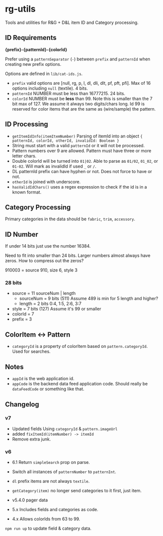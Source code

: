# rg-utils

Tools and utilities for R&G + D&L item ID and Category processing.

## ID Requirements

**{prefix}-{patternId}-{colorId}**

Prefer using a `patternSeparator` (`-`) between `prefix` and `patternId` when creating new prefix options.

Options are defined in `lib/cat-ids.js`.

* `prefix` valid options are [null, rg, p, l, dl, dli, dlt, pf, pft, pfi]. Max of 16 options including `null` (textile). 4 bits.
* `patternId` NUMBER must be less than 16777215. 24 bits.
* `colorId` NUMBER must be **less** than 99. Note this is smaller than the 7 bit max of 127. We assume it always two digits/chars long. Id 99 is reserved for color items that are the same as (wire/sample) the pattern.

## ID Processing

* `getItemIdInfo(itemItemNumber)` Parsing of itemId into an object `{ patternId, colorId, otherId, invalidId: Boolean }`
* String must start with a valid `patternId` or it will not be processed.
* Pattern numbers over 9 are allowed. Pattern must have three or more letter chars.
* Double colorId will be turned into `01|02`. Able to parse as `01/02`, `01_02`, or `01-02`. Will mark as invalidId if used `_` or `/`.
* DL patternId prefix can have hyphen or not. Does not force to have or not.
* `otherId` is joined with underscore.
* `hasValidIdChars()` uses a regex expression to check if the id is in a known format.

## Category Processing

Primary categories in the data should be `fabric`, `trim`, `accessory`.

## ID Number

If under 14 bits just use the number 16384.

Need to fit into smaller than 24 bits. Larger numbers almost always have zeros. How to compress out the zeros?

910003 = source 910, size 6, style 3


### 28 bits
- source = 11 sourceNum | length
    - sourceNum = 9 bits (511) Assume 489 is min for 5 length and higher?
    - length = 2 bits 0:4, 1:5, 2:6, 3:7
- style = 7 bits (127) Assume it's 99 or smaller
- colorId = 7
- prefix = 3

## ColorItem <-> Pattern

* `categoryId` is a property of colorItem based on `pattern.categoryId`. Used for searches.

## Notes

* `appId` is the web application id.
* `appCode` is the backend data feed application code. Should really be `dataFeedCode` or something like that.

## Changelog
### v7
- Updated fields Using `categoryId` & `pattern.imageUrl`
- added `fixItemId(itemNumber) -> itemId`
- Remove extra junk.

### v6
- 6.1 Return `simpleSearch` prop on parse.
- Switch all instances of `patternNumber` to `patternInt`.
- `dl` prefix items are not always `textile`.
- `getCategory(item)` no longer send categories to it first, just item.

- v5.4.0 pager data
- 5.x Includes fields and categories as code.
- 4.x Allows colorIds from 63 to 99.

`npm run up` to update field & category data.

